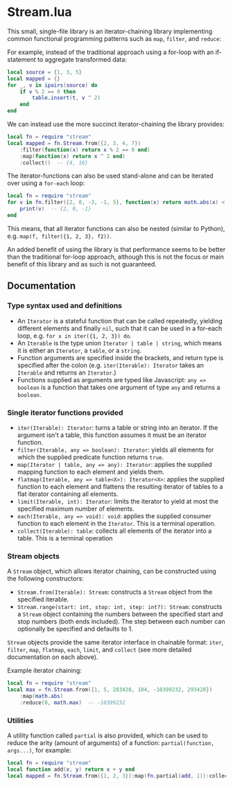 # Stream.lua

This small, single-file library is an iterator-chaining library implementing common functional programming patterns such as `map`, `filter`, and `reduce`:

For example, instead of the traditional approach using a for-loop with an if-statement to aggregate transformed data:

```lua
local source = {1, 3, 5}
local mapped = {}
for _, v in ipairs(source) do
    if v % 2 == 0 then
        table.insert(t, v ^ 2)
    end
end
```

We can instead use the more succinct iterator-chaining the library provides:

```lua
local fn = require "stream"
local mapped = fn.Stream.from({2, 3, 4, 7})
    :filter(function(x) return x % 2 == 0 end)
    :map(function(x) return x ^ 2 end)
    :collect()  -- {4, 16}
```

The iterator-functions can also be used stand-alone and can be iterated over using a `for-each` loop:
```lua
local fn = require "stream"
for v in fn.filter({2, 0, -3, -1, 5}, function(x) return math.abs(x) < 3 end) do
    print(v)  -- {2, 0, -1}
end
```

This means, that all iterator functions can also be nested (similar to Python), e.g. `map(f, filter({1, 2, 3}, f2))`.

An added benefit of using the library is that performance seems to be better than the traditional for-loop approach, although this is not the focus or main benefit of this library and as such is not guaranteed.

## Documentation

### Type syntax used and definitions

- An `Iterator` is a stateful function that can be called repeatedly, yielding different elements and finally `nil`, such that it can be used in a for-each loop, e.g. `for x in iter({1, 2, 3}) do`.
- An `Iterable` is the type union `Iterator | table | string`, which means it is either an `Iterator`, a `table`, or a `string`.
- Function arguments are specified inside the brackets, and return type is specified after the colon (e.g. `iter(Iterable): Iterator` takes an `Iterable` and returns an `Iterator`.)
- Functions supplied as arguments are typed like Javascript: `any => boolean` is a function that takes one argument of type `any` and returns a `boolean`.

### Single iterator functions provided

- `iter(Iterable): Iterator`: turns a table or string into an iterator. If the argument isn't a table, this function assumes it must be an iterator function.
- `filter(Iterable, any => boolean): Iterator`: yields all elements for which the supplied predicate function returns `true`.
- `map(Iterator | table, any => any): Iterator`: applies the supplied mapping function to each element and yields them.
- `flatmap(Iterable, any => table<X>): Iterator<X>`: applies the supplied function to each element and flattens the resulting iterator of tables to a flat iterator containing all elements.
- `limit(Iterable, int): Iterator`: limits the iterator to yield at most the specified maximum number of elements.
- `each(Iterable, any => void): void`: applies the supplied consumer function to each element in the `Iterator`. This is a terminal operation.
- `collect(Iterable): table`: collects all elements of the iterator into a table. This is a terminal operation

### Stream objects

A `Stream` object, which allows iterator chaining, can be constructed using the following constructors:
- `Stream.from(Iterable): Stream`: constructs a `Stream` object from the specified iterable.
- `Stream.range(start: int, stop: int, step: int?): Stream`: constructs a `Stream` object containing the numbers between the specified start and stop numbers (both ends included). The step between each number can optionally be specified and defaults to 1.

`Stream` objects provide the same iterator interface in chainable format: `iter`, `filter`, `map`, `flatmap`, `each`, `limit`, and `collect` (see more detailed documentation on each above).

Example iterator chaining:

```lua
local fn = require "stream"
local max = fn.Stream.from({1, 5, 283428, 104, -10399232, 293428})
    :map(math.abs)
    :reduce(0, math.max)  -- -10399232
```

### Utilities

A utility function called `partial` is also provided, which can be used to reduce the arity (amount of arguments) of a function: `partial(function, args...)`, for example:

```lua
local fn = require "stream"
local function add(x, y) return x + y end
local mapped = fn.Stream.from({1, 2, 3}):map(fn.partial(add, 1)):collect()  -- {2, 3, 4}
```
